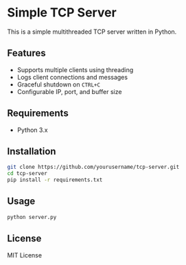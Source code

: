# Simple TCP Server

This is a simple multithreaded TCP server written in Python.

## Features
- Supports multiple clients using threading
- Logs client connections and messages
- Graceful shutdown on `CTRL+C`
- Configurable IP, port, and buffer size

## Requirements
- Python 3.x

## Installation
```bash
git clone https://github.com/yourusername/tcp-server.git
cd tcp-server
pip install -r requirements.txt
```

## Usage
```bash
python server.py
```

## License
MIT License
